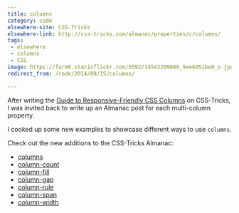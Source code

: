 ```yaml
---
title: columns
category: code
elsewhere-site: CSS-Tricks
elsewhere-link: http://css-tricks.com/almanac/properties/c/columns/
tags:
 - elsewhere
 - columns
 - CSS
image: https://farm6.staticflickr.com/5592/14543209080_9ee6952be0_o.jpg
redirect_from: /code/2014/08/15/columns/

---
```



After writing the [Guide to Responsive-Friendly CSS Columns](http://css-tricks.com/guide-responsive-friendly-css-columns/) on CSS-Tricks, I was invited back to write up an Almanac post for each multi-column property.

I cooked up some new examples to showcase different ways to use `columns`.

Check out the new additions to the CSS-Tricks Almanac:

* [columns](http://css-tricks.com/almanac/properties/c/columns)
* [column-count](http://css-tricks.com/almanac/properties/c/column-count)
* [column-fill](http://css-tricks.com/almanac/properties/c/column-fill)
* [column-gap](http://css-tricks.com/almanac/properties/c/column-gap)
* [column-rule](http://css-tricks.com/almanac/properties/c/column-rule)
* [column-span](http://css-tricks.com/almanac/properties/c/column-span)
* [column-width](http://css-tricks.com/almanac/properties/c/column-width)